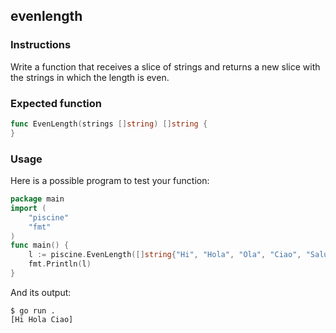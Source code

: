 ## evenlength

### Instructions

Write a function that receives a slice of strings and returns a new slice with the strings in which the length is even.

### Expected function

```go
func EvenLength(strings []string) []string {
}
```

### Usage

Here is a possible program to test your function:

```go
package main
import (
    "piscine"
    "fmt"
)
func main() {
    l := piscine.EvenLength([]string{"Hi", "Hola", "Ola", "Ciao", "Salut", "Hallo"})
    fmt.Println(l)
}
```

And its output:

```console
$ go run .
[Hi Hola Ciao]
```
